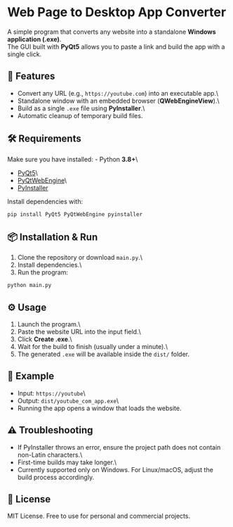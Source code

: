 # Web Page to Desktop App Converter

A simple program that converts any website into a standalone **Windows
application (.exe)**.\
The GUI built with **PyQt5** allows you to paste a link and build the
app with a single click.

## 🚀 Features

-   Convert any URL (e.g., `https://youtube.com`) into an executable
    app.\
-   Standalone window with an embedded browser (**QWebEngineView**).\
-   Build as a single `.exe` file using **PyInstaller**.\
-   Automatic cleanup of temporary build files.

## 🛠 Requirements

Make sure you have installed: - Python **3.8+**\
- [PyQt5](https://pypi.org/project/PyQt5/)\
- [PyQtWebEngine](https://pypi.org/project/PyQtWebEngine/)\
- [PyInstaller](https://pyinstaller.org/en/stable/)

Install dependencies with:

``` bash
pip install PyQt5 PyQtWebEngine pyinstaller
```

## 📦 Installation & Run

1.  Clone the repository or download `main.py`.\
2.  Install dependencies.\
3.  Run the program:

``` bash
python main.py
```

## ⚙ Usage

1.  Launch the program.\
2.  Paste the website URL into the input field.\
3.  Click **Create .exe**.\
4.  Wait for the build to finish (usually under a minute).\
5.  The generated `.exe` will be available inside the `dist/` folder.

## 📂 Example

-   Input: `https://youtube`\
-   Output: `dist/youtube_com_app.exe`\
-   Running the app opens a window that loads the website.

## ⚠ Troubleshooting

-   If PyInstaller throws an error, ensure the project path does not
    contain non-Latin characters.\
-   First-time builds may take longer.\
-   Currently supported only on Windows. For Linux/macOS, adjust the
    build process accordingly.

## 📝 License

MIT License. Free to use for personal and commercial projects.
